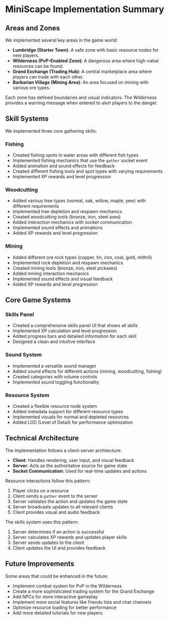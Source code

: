 # MiniScape Implementation Summary

## Areas and Zones
We implemented several key areas in the game world:

- **Lumbridge (Starter Town)**: A safe zone with basic resource nodes for new players.
- **Wilderness (PvP-Enabled Zone)**: A dangerous area where high-value resources can be found.
- **Grand Exchange (Trading Hub)**: A central marketplace area where players can trade with each other.
- **Barbarian Village (Mining Area)**: An area focused on mining with various ore types.

Each zone has defined boundaries and visual indicators. The Wilderness provides a warning message when entered to alert players to the danger.

## Skill Systems
We implemented three core gathering skills:

### Fishing
- Created fishing spots in water areas with different fish types
- Implemented fishing mechanics that use the `gather` socket event
- Added animation and sound effects for feedback
- Created different fishing tools and spot types with varying requirements
- Implemented XP rewards and level progression

### Woodcutting
- Added various tree types (normal, oak, willow, maple, yew) with different requirements
- Implemented tree depletion and respawn mechanics
- Created woodcutting tools (bronze, iron, steel axes)
- Added interaction mechanics with socket communication
- Implemented sound effects and animations
- Added XP rewards and level progression

### Mining
- Added different ore rock types (copper, tin, iron, coal, gold, mithril)
- Implemented rock depletion and respawn mechanics
- Created mining tools (bronze, iron, steel pickaxes)
- Added mining interaction mechanics
- Implemented sound effects and visual feedback
- Added XP rewards and level progression

## Core Game Systems

### Skills Panel
- Created a comprehensive skills panel UI that shows all skills
- Implemented XP calculation and level progression
- Added progress bars and detailed information for each skill
- Designed a clean and intuitive interface

### Sound System
- Implemented a versatile sound manager
- Added sound effects for different actions (mining, woodcutting, fishing)
- Created categories with volume controls
- Implemented sound toggling functionality

### Resource System
- Created a flexible resource node system
- Added metadata support for different resource types
- Implemented visuals for normal and depleted resources
- Added LOD (Level of Detail) for performance optimization

## Technical Architecture
The implementation follows a client-server architecture:

- **Client**: Handles rendering, user input, and visual feedback
- **Server**: Acts as the authoritative source for game state
- **Socket Communication**: Used for real-time updates and actions

Resource interactions follow this pattern:
1. Player clicks on a resource
2. Client sends a `gather` event to the server
3. Server validates the action and updates the game state
4. Server broadcasts updates to all relevant clients
5. Client provides visual and audio feedback

The skills system uses this pattern:
1. Server determines if an action is successful
2. Server calculates XP rewards and updates player skills
3. Server sends updates to the client
4. Client updates the UI and provides feedback

## Future Improvements
Some areas that could be enhanced in the future:

- Implement combat system for PvP in the Wilderness
- Create a more sophisticated trading system for the Grand Exchange
- Add NPCs for more interactive gameplay
- Implement more social features like friends lists and chat channels
- Optimize resource loading for better performance
- Add more detailed tutorials for new players 
